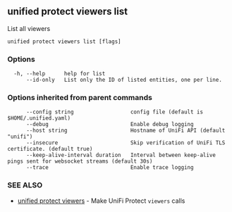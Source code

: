 ## unified protect viewers list

List all viewers

```
unified protect viewers list [flags]
```

### Options

```
  -h, --help      help for list
      --id-only   List only the ID of listed entities, one per line.
```

### Options inherited from parent commands

```
      --config string                  config file (default is $HOME/.unified.yaml)
      --debug                          Enable debug logging
      --host string                    Hostname of UniFi API (default "unifi")
      --insecure                       Skip verification of UniFi TLS certificate. (default true)
      --keep-alive-interval duration   Interval between keep-alive pings sent for websocket streams (default 30s)
      --trace                          Enable trace logging
```

### SEE ALSO

* [unified protect viewers](unified_protect_viewers.md)	 - Make UniFi Protect `viewers` calls

